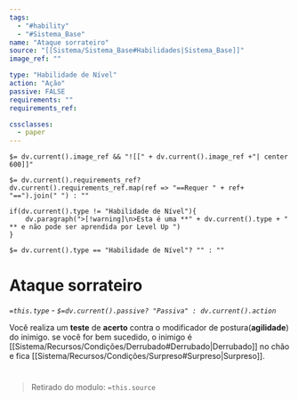 ```yaml
---
tags:
  - "#hability"
  - "#Sistema_Base"
name: "Ataque sorrateiro"
source: "[[Sistema/Sistema_Base#Habilidades|Sistema_Base]]"
image_ref: ""

type: "Habilidade de Nível"
action: "Ação"
passive: FALSE
requirements: ""
requirements_ref:  

cssclasses:
  - paper
---
```

`$= dv.current().image_ref && "![[" + dv.current().image_ref +"| center 600]]"`


`$= dv.current().requirements_ref? dv.current().requirements_ref.map(ref => "==Requer " + ref+ "==").join(" ") : ""`

```dataviewjs
if(dv.current().type != "Habilidade de Nível"){
	dv.paragraph(">[!warning]\n>Esta é uma **" + dv.current().type + " ** e não pode ser aprendida por Level Up ")
}
```


`$= dv.current().type == "Habilidade de Nível"? "" : ""`
# Ataque sorrateiro
*`=this.type` - `$=dv.current().passive? "Passiva" : dv.current().action`*

Você realiza um **teste** de **acerto** contra o modificador de postura(**agilidade**) do inimigo. se você for bem sucedido, o inimigo é [[Sistema/Recursos/Condições/Derrubado#Derrubado|Derrubado]] no chão e fica [[Sistema/Recursos/Condições/Surpreso#Surpreso|Surpreso]].


#
> Retirado do modulo: `=this.source`